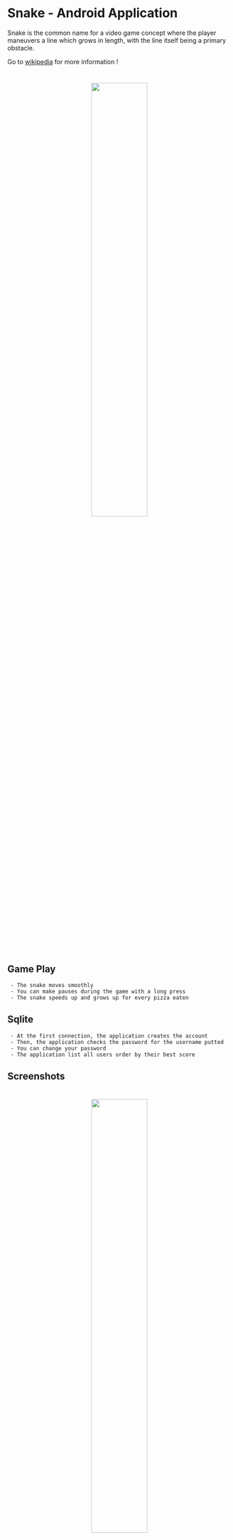 Snake - Android Application
========

Snake is the common name for a video game concept where the player maneuvers a line which grows in length, with the line itself being a primary obstacle.

Go to [wikipedia](https://en.wikipedia.org/wiki/Snake_(video_game_genre)) for more information !

<h1 align="center">
  <img src="https://i.imgur.com/Fkthu3x.png" width="50%" height="50%">
</h1>

Game Play
--------
```
 - The snake moves smoothly
 - You can make pauses during the game with a long press
 - The snake speeds up and grows up for every pizza eaten
```

Sqlite
--------
```
 - At the first connection, the application creates the account
 - Then, the application checks the password for the username putted
 - You can change your password
 - The application list all users order by their best score
```

Screenshots
--------
<h1 align="center">
  <img src="https://i.imgur.com/QqSFDvt.png" width="50%" height="50%">
</h1>
<h1 align="center">
  <img src="https://i.imgur.com/ZiqI08M.png" width="50%" height="50%">
</h1>
<h1 align="center">
  <img src="https://i.imgur.com/r4qwH6k.png" width="50%" height="50%">
</h1>
<h1 align="center">
  <img src="https://i.imgur.com/QBPGOnC.png" width="50%" height="50%">
</h1>
<h1 align="center">
  <img src="https://i.imgur.com/U12bKlf.png" width="50%" height="50%">
</h1>
<h1 align="center">
  <img src="https://i.imgur.com/TkIN8dO.png" width="50%" height="50%">
</h1>